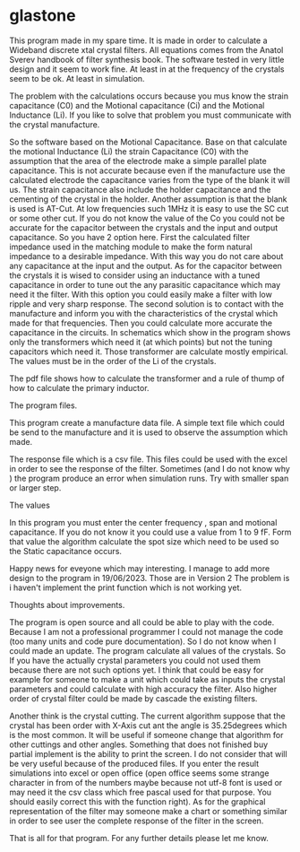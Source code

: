 # glastone
This program made in my spare time. It is made in order to calculate a Wideband discrete xtal crystal filters. 
All equations comes from the Anatol Sverev handbook of filter synthesis book.
The software tested in very little design and it seem to work fine. At least in at the frequency of the crystals seem to be ok. At least in simulation. 

The problem with the calculations occurs because you mus know the strain capacitance (C0) and the Motional capacitance (Ci) and the Motional Inductance (Li). If you like to solve that problem you must  communicate with the crystal manufacture. 

So the software based on the Motional Capacitance. Base on that calculate the motional Inductance (Li)
the strain Capacitance (C0) with the assumption that the area of the electrode make a simple parallel plate capacitance. This is not accurate because even if the manufacture use the calculated electrode the capacitance varies from the type of the blank it will us. The strain capacitance also include the holder capacitance and the cementing of the crystal in the holder. Another assumption is that the blank is used is AT-Cut. At low frequencies such 1MHz it is easy to use the SC cut or some other cut.
If you do not know the value of the Co you could not be accurate for the capacitor between the crystals and the input and output capacitance. 
So you have 2 option here. First the calculated filter impedance used in the matching module to make the form natural impedance to a desirable impedance. With this way you do not care about any capacitance at the input and the output. As for the capacitor between the crystals it is wised to consider using an inductance with a tuned capacitance in order to tune out the any parasitic capacitance which may need it the filter. With this option you could easily make a filter with low ripple and very sharp response.
The second solution is to contact with the manufacture and inform you with the characteristics of the crystal which made for that frequencies. Then you could calculate more accurate the capacitance in the circuits. 
In schematics which show in the program shows only the transformers which need it (at which points) but not the tuning capacitors which need it. Those transformer are calculate mostly empirical.
The values must be in the order of the Li of the crystals. 

The pdf file shows how to calculate the transformer and a rule of thump of how to calculate the primary inductor.

The program files.

This program create a manufacture data file. A simple text file which could be send to the manufacture and it is used to observe the assumption which made. 

The response file which is a csv file. This files could be used with the excel in order to see the response of the filter. Sometimes (and I do not know why ) the program produce an error when simulation runs. 
Try with smaller span or larger step.

The values 

In this program you must enter the center frequency , span and motional capacitance. If you do not know it you could use a value from 1 to 9 fF. Form that value the algorithm calculate the spot size which need to be used so the Static capacitance occurs.

Happy news for eveyone which may interesting. I manage to add more design to the program in 19/06/2023. Those are in Version 2 The problem is i haven't implement the print function which is not working yet.


Thoughts about improvements.

The program is open source and all could be able to play with the code. 
Because I am not a professional programmer I could not manage the code (too many units and code pure documentation). So I do not know when I could made an update. 
The program calculate all values of the crystals. So If you have the actually crystal parameters you could not used them because there are not such options yet. I think that could be easy for example for someone to make a unit which could take as inputs the crystal parameters and could calculate with high accuracy the filter. Also higher order of crystal filter could be made by cascade the existing filters. 

Another think is the crystal cutting. The current algorithm suppose that the crystal has been order with X-Axis cut ant the angle is 35.25degrees which is the most common. 
It will be useful if someone change that algorithm for other cuttings and other angles.
Something that does not finished buy partial implement is the ability to print the screen. I do not consider that will be very useful because of the produced files. 
If you enter the result simulations into excel or open office (open office seems some strange character in from of the numbers maybe because not utf-8 font is used or may need it the csv class which free pascal used for that purpose. You should easily correct this with the function right). 
As for the graphical  representation of the filter may someone make a chart or something similar in order to see user the complete response of the filter in the screen.

That is all for that program. 
For any further details please let me know.

